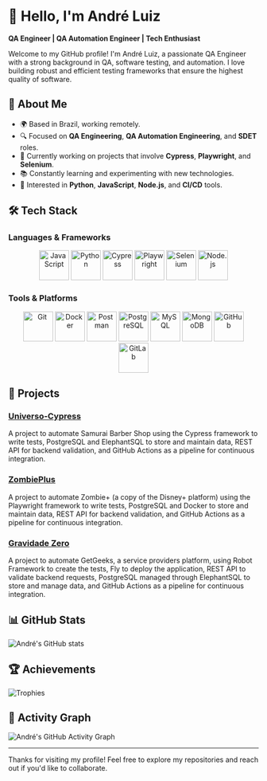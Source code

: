 # 👋 Hello, I'm André Luiz

**QA Engineer | QA Automation Engineer | Tech Enthusiast**

Welcome to my GitHub profile! I'm André Luiz, a passionate QA Engineer with a strong background in QA, software testing, and automation. I love building robust and efficient testing frameworks that ensure the highest quality of software.

## 🚀 About Me

- 🌍 Based in Brazil, working remotely.
- 🔍 Focused on **QA Engineering**, **QA Automation Engineering**, and **SDET** roles.
- 💼 Currently working on projects that involve **Cypress**, **Playwright**, and **Selenium**.
- 📚 Constantly learning and experimenting with new technologies.
- 🎯 Interested in **Python**, **JavaScript**, **Node.js**, and **CI/CD** tools.

## 🛠️ Tech Stack

### Languages & Frameworks

<p align="center">
  <img src="https://raw.githubusercontent.com/marwin1991/profile-technology-icons/main/icons/javascript.svg" alt="JavaScript" width="60" />
  <img src="https://raw.githubusercontent.com/marwin1991/profile-technology-icons/main/icons/python.svg" alt="Python" width="60" />
  <img src="https://raw.githubusercontent.com/marwin1991/profile-technology-icons/main/icons/cypress.svg" alt="Cypress" width="60" />
  <img src="https://raw.githubusercontent.com/marwin1991/profile-technology-icons/main/icons/playwright.svg" alt="Playwright" width="60" />
  <img src="https://raw.githubusercontent.com/marwin1991/profile-technology-icons/main/icons/selenium.svg" alt="Selenium" width="60" />
  <img src="https://raw.githubusercontent.com/marwin1991/profile-technology-icons/main/icons/nodejs.svg" alt="Node.js" width="60" />
</p>

### Tools & Platforms

<p align="center">
  <img src="https://raw.githubusercontent.com/marwin1991/profile-technology-icons/main/icons/git.svg" alt="Git" width="60" />
  <img src="https://raw.githubusercontent.com/marwin1991/profile-technology-icons/main/icons/docker.svg" alt="Docker" width="60" />
  <img src="https://raw.githubusercontent.com/marwin1991/profile-technology-icons/main/icons/postman.svg" alt="Postman" width="60" />
  <img src="https://raw.githubusercontent.com/marwin1991/profile-technology-icons/main/icons/postgresql.svg" alt="PostgreSQL" width="60" />
  <img src="https://raw.githubusercontent.com/marwin1991/profile-technology-icons/main/icons/mysql.svg" alt="MySQL" width="60" />
  <img src="https://raw.githubusercontent.com/marwin1991/profile-technology-icons/main/icons/mongodb.svg" alt="MongoDB" width="60" />
  <img src="https://raw.githubusercontent.com/marwin1991/profile-technology-icons/main/icons/github.svg" alt="GitHub" width="60" />
  <img src="https://raw.githubusercontent.com/marwin1991/profile-technology-icons/main/icons/gitlab.svg" alt="GitLab" width="60" />
</p>

## 🔧 Projects

### [Universo-Cypress](https://github.com/andrelkj/Universo-Cypress)
A project to automate Samurai Barber Shop using the Cypress framework to write tests, PostgreSQL and ElephantSQL to store and maintain data, REST API for backend validation, and GitHub Actions as a pipeline for continuous integration.

### [ZombiePlus](https://github.com/andrelkj/ZombiePlus)
A project to automate Zombie+ (a copy of the Disney+ platform) using the Playwright framework to write tests, PostgreSQL and Docker to store and maintain data, REST API for backend validation, and GitHub Actions as a pipeline for continuous integration.

### [Gravidade Zero](https://github.com/andrelkj/GravidadeZero)
A project to automate GetGeeks, a service providers platform, using Robot Framework to create the tests, Fly to deploy the application, REST API to validate backend requests, PostgreSQL managed through ElephantSQL to store and manage data, and GitHub Actions as a pipeline for continuous integration.

## 📊 GitHub Stats

![André's GitHub stats](https://github-readme-stats.vercel.app/api?username=andrelkj&show_icons=true&theme=radical&hide_border=true&line_height=30)

## 🏆 Achievements

![Trophies](https://github-profile-trophy.vercel.app/?username=andrelkj&theme=radical&no-frame=true&row=1&column=6)

## 🎨 Activity Graph

![André's GitHub Activity Graph](https://github-readme-activity-graph.vercel.app/graph?username=andrelkj&theme=radical&bg_color=1F222E&color=9e4c98&line=9e4c98&point=FFFFFF&area=true&hide_border=true&custom_title=My%20GitHub%20Activity)

---

Thanks for visiting my profile! Feel free to explore my repositories and reach out if you'd like to collaborate.
